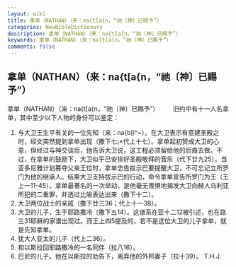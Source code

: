 ```yaml
---
layout: wiki
title: 拿单（NATHAN）（来：na{t[a{n，“祂〔神〕已赐予”）
categories: NewBibleDictionary
description: 拿单（NATHAN）（来：na{t[a{n，“祂〔神〕已赐予”）
keywords: 拿单（NATHAN）（来：na{t[a{n，“祂〔神〕已赐予”）
comments: false
---
```


## 拿单（NATHAN）（来：na{t[a{n，“祂〔神〕已赐予”）



拿单（NATHAN）（来：na{t[a{n，“祂〔神〕已赐予”）
　　旧约中有十一人名拿单，其中至少以下人物的身份可以鉴定：
1. 与大卫王生平有关的一位先知（来：na{b[i^~）。在大卫表示有意建圣殿之时，经文突然提到拿单出现（撒下七¡×代上十七）。拿单起初赞成大卫的心意，但经过与神交谈后，他告诉大卫说，这工程必须留给他的后裔去做。不过，在拿单的鼓励下，大卫似乎已安排好圣殿敬拜的音乐（代下廿九25）。当亚多尼雅计划篡夺父亲王位时，拿单忠告拔示巴要提醒大卫，不可忘记立所罗门为他的继承人。结果大卫支持拔示巴的行动，命令拿单宣告所罗门为王（王上一11-45）。拿单最著名的一次举动，是他毫无畏惧地揭发大卫向赫人乌利亚所犯的二重罪，并透过比喻表达出来（撒下十二）。
2. 大卫两位战士的亲戚（撒下廿三36；代上十一38）。
3. 大卫的儿子，生于耶路撒冷（撒下五14）。这谱系在亚十二12被引述，也在路三31耶稣的家谱出现过。而王上四5提及的，若不是这位大卫的儿子拿单，就是先知拿单。
4. 犹大人亚太的儿子（代上二36）。
5. 和以斯拉回耶路撒冷的一名同伴（拉八16）。
6. 巴尼的儿子。他在以斯拉的劝告下，离弃他的外邦妻子（拉十39）。
T.H.J.




